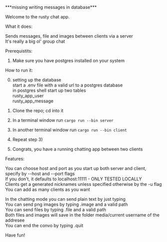 \*\*\*missing writing messages in database\*\*\*

Welcome to the rusty chat app.

What it does:

Sends messages, file and images between clients via a server\
It's really a big ol' group chat

Prerequistits:
1) Make sure you have postgres installed on your system

How to run it:

0) setting up the database\
    start a .env file with a valid url to a postgres database\
    in postgres shell start up two tables\
            rusty_app_user\
            rusty_app_message

1) Clone the repo; cd into it
2) In a terminal window run `cargo run --bin server`
3) In another terminal window run `cargo run --bin client`
4) Repeat step 3)
5) Congrats, you have a running chatting app between two clients

Features:

You can choose host and port as you start up both server and client, specify by --host and --port flags\
If you don't, it defaults to localhost:11111 - ONLY TESTED LOCALLY\
Clients get a generated nicknames unless specified otherwise by the -u flag\
You can add as many clients as you want

In the chatting mode you can send plain text by just typing\
You can send png images by typing .image and a valid path\
You can send files by typing .file and a valid path\
Both files and images will save in the folder media/current username of the addresee\
You can end the convo by typing .quit

Have fun!
